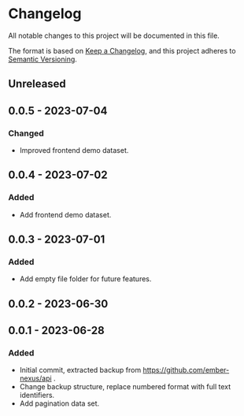 # Changelog

All notable changes to this project will be documented in this file.

The format is based on [Keep a Changelog](https://keepachangelog.com/en/1.0.0/),
and this project adheres to [Semantic Versioning](https://semver.org/spec/v2.0.0.html).

## Unreleased

## 0.0.5 - 2023-07-04
### Changed
- Improved frontend demo dataset.

## 0.0.4 - 2023-07-02
### Added
- Add frontend demo dataset.

## 0.0.3 - 2023-07-01
### Added
- Add empty file folder for future features.

## 0.0.2 - 2023-06-30

## 0.0.1 - 2023-06-28
### Added
- Initial commit, extracted backup from https://github.com/ember-nexus/api .
- Change backup structure, replace numbered format with full text identifiers.
- Add pagination data set.
